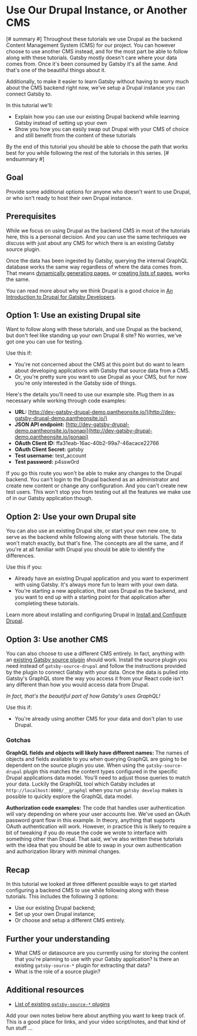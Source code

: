 # Use Our Drupal Instance, or Another CMS

[# summary #]
Throughout these tutorials we use Drupal as the backend Content Management System (CMS) for our project. You can however choose to use another CMS instead, and for the most part be able to follow along with these tutorials. Gatsby mostly doesn't care where your data comes from. Once it's been consumed by Gatsby it's all the same. And that's one of the beautiful things about it.

Additionally, to make it easier to learn Gatsby without having to worry much about the CMS backend right now, we've setup a Drupal instance you can connect Gatsby to.

In this tutorial we'll:

- Explain how you can use our existing Drupal backend while learning Gatsby instead of setting up your own
- Show you how you can easily swap out Drupal with your CMS of choice and still benefit from the content of these tutorials

By the end of this tutorial you should be able to choose the path that works best for you while following the rest of the tutorials in this series.
[# endsummary #]

## Goal

Provide some additional options for anyone who doesn't want to use Drupal, or who isn't ready to host their own Drupal instance.

## Prerequisites

While we focus on using Drupal as the backend CMS in most of the tutorials here, this is a personal decision. And you can use the same techniques we discuss with just about any CMS for which there is an existing Gatsby source plugin.

Once the data has been ingested by Gatsby, querying the internal GraphQL database works the same way regardless of where the data comes from. That means [dynamically generating pages](/content/gatsby-and-drupal/dynamically-creating-pages.md), or [creating lists of pages](/content/gatsby-and-drupal/creating-lists-of-content.md), works the same.

You can read more about why we think Drupal is a good choice in [An Introduction to Drupal for Gatsby Developers](/content/gatsby-and-drupal/what-is-drupal.md).

## Option 1: Use an existing Drupal site

Want to follow along with these tutorials, and use Drupal as the backend, but don't feel like standing up your own Drupal 8 site? No worries, we've got one you can use for testing. 

Use this if:

- You're not concerned about the CMS at this point but do want to learn about developing applications with Gatsby that source data from a CMS.
- Or, you're pretty sure you want to use Drupal as your CMS, but for now you're only interested in the Gatsby side of things.

Here's the details you'll need to use our example site. Plug them in as necessary while working through code examples:

- **URL:** [http://dev-gatsby-drupal-demo.pantheonsite.io/](http://dev-gatsby-drupal-demo.pantheonsite.io/)
- **JSON API endpoint:** [http://dev-gatsby-drupal-demo.pantheonsite.io/jsonapi](http://dev-gatsby-drupal-demo.pantheonsite.io/jsonapi)
- **OAuth Client ID:** ffa31eab-16ac-40b2-99a7-46acace22766
- **OAuth Client Secret:** gatsby
- **Test username:** test_account
- **Test password:** p4ssw0rd

If you go this route you won't be able to make any changes to the Drupal backend. You can't login to the Drupal backend as an administrator and create new content or change any configuration. And you can't create new test users. This won't stop you from testing out all the features we make use of in our Gatsby application though.

## Option 2: Use your own Drupal site

You can also use an existing Drupal site, or start your own new one, to serve as the backend while following along with these tutorials. The data won't match exactly, but that's fine. The concepts are all the same, and if you're at all familiar with Drupal you should be able to identify the differences.

Use this if you:

- Already have an existing Drupal application and you want to experiment with using Gatsby. It's always more fun to learn with your own data.
- You're starting a new application, that uses Drupal as the backend, and you want to end up with a starting point for that application after completing these tutorials.

Learn more about installing and configuring Drupal in [Install and Configure Drupal](/content/gatsby-and-drupal/install-and-configure-drupal.md).

## Option 3: Use another CMS

You can also choose to use a different CMS entirely. In fact, anything with an [existing Gatsby source plugin](https://www.gatsbyjs.org/plugins/?=gatsby-source-) should work. Install the source plugin you need instead of `gatsby-source-drupal` and follow the instructions provided by the plugin to connect Gatsby with your data. Once the data is pulled into Gatsby's GraphQL store the way you access it from your React code isn't any different than how you would access data from Drupal.

*In fact, that's the beautiful part of how Gatsby's uses GraphQL!*

Use this if:

- You're already using another CMS for your data and don't plan to use Drupal.

### Gotchas

**GraphQL fields and objects will likely have different names:** The names of objects and fields available to you when querying GraphQL are going to be dependent on the source plugin you use. When using the `gatsby-source-drupal` plugin this matches the content types configured in the specific Drupal applications data model. You'll need to adjust those queries to match your data. Luckily the GraphiQL tool which Gatsby includes at `http://localhost:8000/__graphql` when you run `gatsby develop` makes is possible to quickly explore the GraphQL data model.

**Authorization code examples:** The code that handles user authentication will vary depending on where your user accounts live. We've used an OAuth password grant flow in this example. In theory, anything that supports OAuth authentication will work. However, in practice this is likely to require a bit of tweaking if you do reuse the code we wrote to interface with something other than Drupal. That said, we've also written these tutorials with the idea that you should be able to swap in your own authentication and authorization library with minimal changes.

## Recap

In this tutorial we looked at three different possible ways to get started configuring a backend CMS to use while following along with these tutorials. This includes the following 3 options:

- Use our existing Drupal backend;
- Set up your own Drupal instance;
- Or choose and setup a different CMS entirely.

## Further your understanding

- What CMS or datasource are you currently using for storing the content that you're planning to use with your Gatsby application? Is there an existing `gatsby-source-*` plugin for extracting that data?
- What is the role of a source plugin?

## Additional resources

- [List of existing `gatsby-source-*` plugins](https://www.gatsbyjs.org/plugins/?=gatsby-source-)

<!-- internal -->
<!-- lint disable -->
<!-- vale off -->

Add your own notes below here about anything you want to keep track of. This is a good place for links, and your video script/notes, and that kind of fun stuff ...
